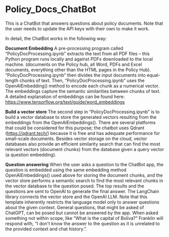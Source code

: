 # Policy_Docs_ChatBot
This is a ChatBot that answers questions about policy documents. Note that the user needs to update the API keys with their own to make it work.

In detail, the ChatBot works in the following way:

**Document Embedding**
A pre-processing program called “PolicyDocProcessing.ipynb” extracts the text from all PDF files – this Python program runs locally and against PDFs downloaded to the local machine. (documents on the Policy hub, all Word, PDFs and Excel documents, everything other than the HTML pages in the Policy Hub). “PolicyDocProcessing.ipynb” then divides the input documents into equal-length chunks of text. Then, “PolicyDocProcessing.ipynb” uses the OpenAIEmbedding() method to encode each chunk as a numerical vector. The embeddings capture the semantic similarities between chunks of text. A detailed explanation of embeddings can be found here: https://www.tensorflow.org/text/guide/word_embeddings

**Build a vector store**
The second step in “PolicyDocProcessing.ipynb” is to build a vector database to store the generated vectors resulting from the embeddings from the OpenAIEmbeddings(). There are several platforms that could be considered for this purpose; the chatbot uses Qdrant (https://qdrant.tech/) because it is free and has adequate performance for small-scale documents. Besides vector storage on the cloud, vector databases also provide an efficient similarity search that can find the most relevant vectors (document chunks) from the database given a query vector (a question embedding). 

**Question answering**
When the user asks a question to the ChatBot app, the question is embedded using the same embedding method OpenAIEmbeddings() used above for storing the document chunks, and the vector store performs a semantic search to find the most relevant chunks in the vector database to the question posed. The top results and the questions are sent to OpenAI to generate the final answer. The LangChain library connects the vector store and the OpenAI LLM. Note that this template inherently restricts the language model only to answer questions about the given context. General questions, that might be asked of ChatGPT, can be posed but cannot be answered by the app. When asked something not within scope, like “What is the capital of Boliva?” Franklin will respond with, “I don't know the answer to the question as it is unrelated to the provided context and chat history.”.
